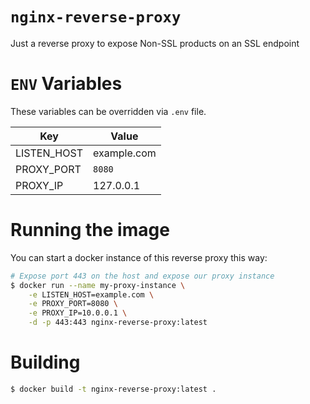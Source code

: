 # `nginx-reverse-proxy`

Just a reverse proxy to expose Non-SSL products on an SSL endpoint

# `ENV` Variables

These variables can be overridden via `.env` file.

|     Key      |    Value    |
|--------------|-------------|
| LISTEN_HOST  | example.com |
| PROXY_PORT   | `8080`      |
| PROXY_IP     | 127.0.0.1   |

# Running the image

You can start a docker instance of this reverse proxy this way:

```bash
# Expose port 443 on the host and expose our proxy instance
$ docker run --name my-proxy-instance \
    -e LISTEN_HOST=example.com \
    -e PROXY_PORT=8080 \
    -e PROXY_IP=10.0.0.1 \
    -d -p 443:443 nginx-reverse-proxy:latest
```

# Building

```bash
$ docker build -t nginx-reverse-proxy:latest .
```